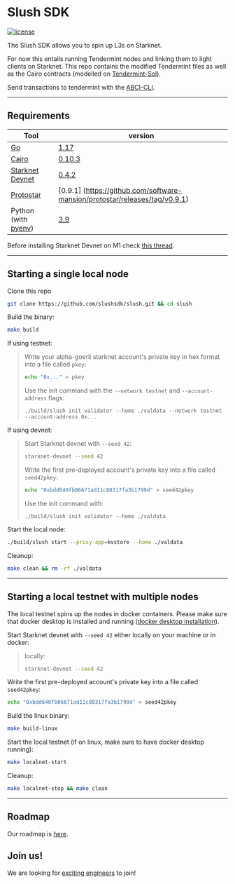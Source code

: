 # Slush SDK

[![license](https://img.shields.io/github/license/tendermint/tendermint.svg)](https://github.com/slushsdk/slush/blob/master/LICENSE)

The Slush SDK allows you to spin up L3s on Starknet.

For now this entails running Tendermint nodes and linking them to light clients on Starknet. This repo contains the modified Tendermint files as well as the Cairo contracts (modelled on [Tendermint-Sol](https://github.com/ChorusOne/tendermint-sol)).

Send transactions to tendermint with the [ABCI-CLI](https://docs.tendermint.com/v0.34/app-dev/abci-cli.html).

---

## Requirements

| Tool                                                                                 |  version                                                                       |
| -------------------------------------------------------------------------------------|--------------------------------------------------------------------------------|
| [Go](https://go.dev/doc/install)                                                     |  [1.17](https://go.dev/doc/go1.17)                                             |
| [Cairo](https://www.cairo-lang.org/docs/quickstart.html)                             |  [0.10.3](https://github.com/starkware-libs/cairo-lang/releases/tag/v0.10.3)   |
| [Starknet Devnet](https://shard-labs.github.io/starknet-devnet/docs/intro#install)   |  [0.4.2](https://github.com/Shard-Labs/starknet-devnet/releases/tag/v0.4.2)    |
| [Protostar](https://docs.swmansion.com/protostar/docs/tutorials/installation)        |  [0.9.1] (https://github.com/software-mansion/protostar/releases/tag/v0.9.1)   |
| Python (with [pyenv](https://github.com/pyenv/pyenv))                                |  [3.9](https://www.python.org/downloads/release/python-390/)                   |

Before installing Starknet Devnet on M1 check [this thread](https://github.com/OpenZeppelin/nile/issues/22).

---

## Starting a single local node

Clone this repo
```sh
git clone https://github.com/slushsdk/slush.git && cd slush
```

Build the binary:
```sh
make build
```

If using testnet:
>Write your alpha-goerli starknet account's private key in hex format into a file called `pkey`:
>```sh
>echo "0x..." > pkey
>```
>Use the init command with  the `--network testnet` and `--account-address` flags:
>```
>./build/slush init validator --home ./valdata --network testnet --account-address 0x...
>```

If using devnet:
>Start Starknet devnet with `--seed 42`:
>```sh
>starknet-devnet --seed 42
>```
>Write the first pre-deployed account's private key into a file called `seed42pkey`:
>```sh
>echo "0xbdd640fb06671ad11c80317fa3b1799d" > seed42pkey
>```
>Use the init command with:
>```
>./build/slush init validator --home ./valdata
>```

Start the local node:
```sh
./build/slush start --proxy-app=kvstore --home ./valdata
```

Cleanup:
```sh
make clean && rm -rf ./valdata
```

---

## Starting a local testnet with multiple nodes

The local testnet spins up the nodes in docker containers. Please make sure that docker desktop is installed and running ([docker desktop installation](https://www.docker.com/products/docker-desktop)).

Start Starknet devnet with `--seed 42` either locally on your machine or in docker:
>locally:
>```sh
>starknet-devnet --seed 42
>```

Write the first pre-deployed account's private key into a file called `seed42pkey`:
```sh
echo "0xbdd640fb06671ad11c80317fa3b1799d" > seed42pkey
```

Build the linux binary:
```sh
make build-linux
```

Start the local testnet (if on linux, make sure to have docker desktop running):
```sh
make localnet-start
```

Cleanup:
```sh
make localnet-stop && make clean
```

---

## Roadmap

Our roadmap is [here](https://geometry.xyz/notebook/the-road-to-slush).

## Join us!
We are looking for [exciting engineers](https://slush.dev/careers) to join!
